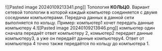 ![[Pasted image 20240109213341.png]]
Топология **КОЛЬЦО**. Вариант сетевой топологии в которой каждый компьютер соединяется с двумя соседними компьютерами. Передача данных в данной сети выполняется по кольцу. Пример: компьютер1 хочет передать данные компьютеру 4.![[Pasted image 20240109213946.png]] компьютер один сначала передаёт ответ компьютеру 2, комьютер2 передает данные компьютеру3, а уже он передаёт данные компьютеру4. Ответ от компьютера 4 точно также передаётся по кольцу до компьютера 1.